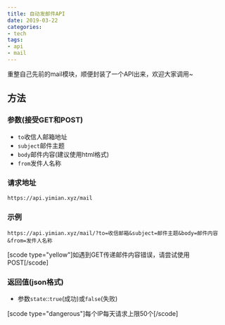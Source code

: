 ```yaml
---
title: 自动发邮件API
date: 2019-03-22
categories:
- tech
tags:
- api
- mail
---
```

重整自己先前的mail模块，顺便封装了一个API出来，欢迎大家调用~


<!--more-->

## 方法

### 参数(接受GET和POST)
 - `to`收信人邮箱地址
 - `subject`邮件主题
 - `body`邮件内容(建议使用html格式)
 - `from`发件人名称

### 请求地址
````
https://api.yimian.xyz/mail
````

### 示例
````
https://api.yimian.xyz/mail/?to=收信邮箱&subject=邮件主题&body=邮件内容&from=发件人名称
````

[scode type="yellow"]如遇到GET传递邮件内容错误，请尝试使用POST[/scode]

### 返回值(json格式)
 - 参数`state`::`true`(成功)或`false`(失败)

[scode type="dangerous"]每个IP每天请求上限50个[/scode]
